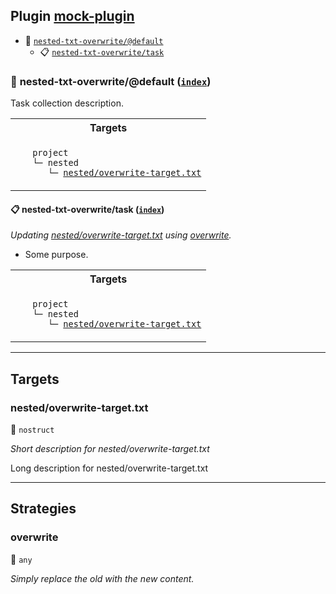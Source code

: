 ## Plugin [mock-plugin](https://www.npmjs.com/package/mock-plugin)

- <a name="mock-plugin-task-idx-ref-nested-txt-overwritedefault">:open_file_folder:</a> <a href="#mock-plugin-task-ref-nested-txt-overwritedefault">`nested-txt-overwrite/@default`</a>
  - <a name="mock-plugin-task-idx-ref-nested-txt-overwritetask">:clipboard:</a> <a href="#mock-plugin-task-ref-nested-txt-overwritetask">`nested-txt-overwrite/task`</a>

### :open_file_folder: <a name="mock-plugin-task-ref-nested-txt-overwritedefault">nested-txt-overwrite/@default</a> (<a href="#mock-plugin-task-idx-ref-nested-txt-overwritedefault">`index`</a>)

Task collection description.

<table>
  <tbody>
    <tr>
      <th>Targets</th>
    </tr>
    <tr>
      <td align="left" valign="top">
        <ul>
<code>project</code><br/>
<code>└─&nbsp;nested</code><br/>
<code>&nbsp;&nbsp;&nbsp;└─&nbsp;<a href="#mock-plugin-target-ref-nestedoverwrite-targettxt">nested/overwrite-target.txt</a></code><br/>
        </ul>
      </td>
    </tr>
  </tbody>
</table>

#### :clipboard: <a name="mock-plugin-task-ref-nested-txt-overwritetask">nested-txt-overwrite/task</a> (<a href="#mock-plugin-task-idx-ref-nested-txt-overwritetask">`index`</a>)

_Updating <a href="#mock-plugin-target-ref-nestedoverwrite-targettxt">nested/overwrite-target.txt</a> using <a href="#mock-plugin-strat-ref-overwrite">overwrite</a>._

- Some purpose.

<table>
  <tbody>
    <tr>
      <th>Targets</th>
    </tr>
    <tr>
      <td align="left" valign="top">
        <ul>
<code>project</code><br/>
<code>└─&nbsp;nested</code><br/>
<code>&nbsp;&nbsp;&nbsp;└─&nbsp;<a href="#mock-plugin-target-ref-nestedoverwrite-targettxt">nested/overwrite-target.txt</a></code><br/>
        </ul>
      </td>
    </tr>
  </tbody>
</table>

------

## Targets

### <a name="mock-plugin-target-ref-nestedoverwrite-targettxt">nested/overwrite-target.txt</a>  

:small_blue_diamond: `nostruct`

*Short description for nested/overwrite-target.txt*

Long description for nested/overwrite-target.txt

------

## Strategies

### <a name="mock-plugin-strat-ref-overwrite">overwrite</a>  

:small_blue_diamond: `any`

*Simply replace the old with the new content.*

